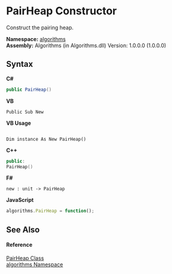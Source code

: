 # PairHeap Constructor 
 

Construct the pairing heap.

**Namespace:**&nbsp;<a href="82f88b43-fdc9-bc99-9558-75fce96d448f">algorithms</a><br />**Assembly:**&nbsp;Algorithms (in Algorithms.dll) Version: 1.0.0.0 (1.0.0.0)

## Syntax

**C#**<br />
``` C#
public PairHeap()
```

**VB**<br />
``` VB
Public Sub New
```

**VB Usage**<br />
``` VB Usage

Dim instance As New PairHeap()
```

**C++**<br />
``` C++
public:
PairHeap()
```

**F#**<br />
``` F#
new : unit -> PairHeap
```

**JavaScript**<br />
``` JavaScript
algorithms.PairHeap = function();
```


## See Also


#### Reference
<a href="3d1ac483-a78f-3e02-02ce-20f94c17ccd5">PairHeap Class</a><br /><a href="82f88b43-fdc9-bc99-9558-75fce96d448f">algorithms Namespace</a><br />